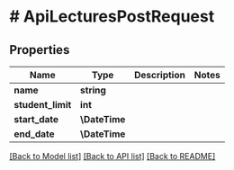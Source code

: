 # # ApiLecturesPostRequest

## Properties

Name | Type | Description | Notes
------------ | ------------- | ------------- | -------------
**name** | **string** |  |
**student_limit** | **int** |  |
**start_date** | **\DateTime** |  |
**end_date** | **\DateTime** |  |

[[Back to Model list]](../../README.md#models) [[Back to API list]](../../README.md#endpoints) [[Back to README]](../../README.md)
